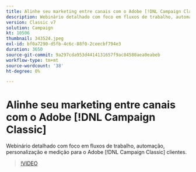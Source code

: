 ```yaml
---
title: Alinhe seu marketing entre canais com o Adobe [!DNL Campaign Classic]
description: Webinário detalhado com foco em fluxos de trabalho, automação, personalização e medição para o Adobe [!DNL Campaign Classic] clientes.
version: Classic v7
solution: Campaign
kt: 10506
thumbnail: 343524.jpeg
exl-id: bf0a7290-d5fb-4c6c-88f0-2ceecbf794e3
duration: 3650
source-git-commit: 9a297cda953d4414131657f9ac84580aea0eabeb
workflow-type: tm+mt
source-wordcount: '38'
ht-degree: 0%

---
```


# Alinhe seu marketing entre canais com o Adobe [!DNL Campaign Classic]

Webinário detalhado com foco em fluxos de trabalho, automação, personalização e medição para o Adobe [!DNL Campaign Classic] clientes.

>[!VIDEO](https://video.tv.adobe.com/v/343524/?quality=12&learn=on)
